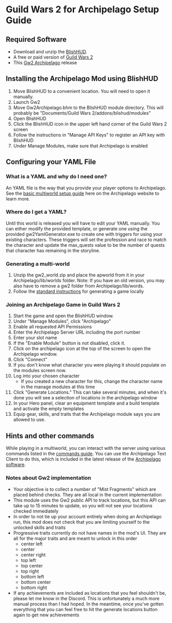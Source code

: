 # Guild Wars 2 for Archipelago Setup Guide

## Required Software
* Download and unzip the [BlishHUD](https://blishhud.com/).
* A free or paid version of [Guild Wars 2](https://www.guildwars2.com/en/)
* This [Gw2 Archipelago](https://github.com/Feldar99/Archipelago/releases) release

## Installing the Archipelago Mod using BlishHUD
1. Move BlishHUD to a convenient location. You will need to open it manually.
2. Launch Gw2
3. Move Gw2Archipelago.bhm to the BlishHUD module directory. This will probably be
"Documents/Guild Wars 2/addons/blishud/modules"
4. Open BlishHUD
5. Click the BlishHUD icon in the upper left hand corner of the Guild Wars 2 screen
6. Follow the instructions in "Manage API Keys" to register an API key with BlishHUD
7. Under Manage Modules, make sure that Archipelago is enabled

## Configuring your YAML File
### What is a YAML and why do I need one?
An YAML file is the way that you provide your player options to Archipelago.
See the [basic multiworld setup guide](/tutorial/Archipelago/setup/en) here on the Archipelago website to learn more.

### Where do I get a YAML?
Until this world is released you will have to edit your YAML manually. You can either modify the provided template,
or generate one using the provided gw2YamlGenerator.exe to create one with triggers for using your existing characters.
These triggers will set the profession and race to match the character and update the max_quests value to be the number
of quests that character has remaining in the storyline.

### Generating a multi-world
1. Unzip the gw2_world.zip and place the apworld from it in your Archipelago/lib/worlds folder. Note: If you have an 
old version, you may also have to remove a gw2 folder from Archipelago/lib/words.
2. Follow the [standard instructions](https://archipelago.gg/tutorial/Archipelago/setup/en) for generating a 
game locally 

### Joining an Archipelago Game in Guild Wars 2
1. Start the game and open the BlishHUD window.
2. Under "Manage Modules", click "Archipelago"
3. Enable all requested API Permissions
4. Enter the Archipelago Server URL including the port number
5. Enter your slot name
6. If the "Enable Module" button is not disabled, click it.
7. Click on the archipelago icon at the top of the screen to open the Archipelago window.
8. Click "Connect"
9. If you don't know what character you were playing it should populate on the modules screen now.
10. Log into your chosen character
    * If you created a new character for this, change the character name in the manage modules at this time 
11. Click "Generate Locations." This can take several minutes, and when it's done you will see a selection of locations
in the archipelago window
12. In your Hero panel, clear an equipment template and a build template and activate the empty templates
13. Equip gear, skills, and traits that the Archipelago module says you are allowed to use.

   
## Hints and other commands
While playing in a multiworld, you can interact with the server using various commands listed in the 
[commands guide](/tutorial/Archipelago/commands/en). You can use the Archipelago Text Client to do this,
which is included in the latest release of the [Archipelago software](https://github.com/ArchipelagoMW/Archipelago/releases/latest).

### Notes about Gw2 implementation
* Your objective is to collect a number of "Mist Fragments" which are placed behind checks. They are all local in the 
current implementation
* This module uses the Gw2 public API to track locations, but this API can take up to 15 minutes to update, so you will
not see your locations checked immediately
* In order to not tie up your account entirely when doing an Archipelago run, this mod does not check that you are
limiting yourself to the unlocked skills and traits
* Progressive traits currently do not have names in the mod's UI. They are all for the major traits and are meant to
unlock in this order
  * center left
  * center
  * center right
  * top left
  * top center
  * top right
  * bottom left
  * bottom center
  * bottom right
* If any achievements are included as locations that you feel shouldn't be, please let me know in the Discord. This is
unfortunately a much more manual process than I had hoped. In the meantime, once you've gotten everything that you can
feel free to hit the generate locations button again to get new achievements